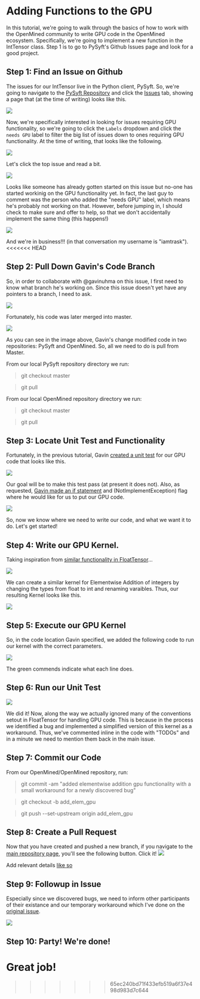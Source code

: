 # Adding Functions to the GPU

In this tutorial, we're going to walk through the basics of how to work with the OpenMined community to write GPU code in the OpenMined ecosystem. Specifically, we're going to implement a new function in the IntTensor class. Step 1 is to go to PySyft's Github Issues page and look for a good project.

## Step 1: Find an Issue on Github

The issues for our IntTensor live in the Python client, PySyft. So, we're going to navigate to the [PySyft Repository](https://github.com/OpenMined/PySyft) and click the [Issues](https://github.com/OpenMined/PySyft/issues) tab, showing a page that (at the time of writing) looks like this.

![](../resources/images/PySyftIssuesUnsorted.png)

Now, we're specifically interested in looking for issues requiring GPU functionality, so we're going to click the `Labels` dropdown and click the `needs GPU` label to filter the big list of issues down to ones requiring GPU functionality. At the time of writing, that looks like the following.

![](../resources/images/NeedsGpu.png)

Let's click the top issue and read a bit.

![](../resources/images/IssueConvoTop.png)

Looks like someone has already gotten started on this issue but no-one has started workinig on the GPU functionality yet. In fact, the last guy to comment was the person who added the "needs GPU" label, which means he's probably not working on that. However, before jumping in, I should check to make sure and offer to help, so that we don't accidentally implement the same thing (this happens!)

![](../resources/images/IssueConvoBottom.png)

And we're in business!!! (in that conversation my username is "iamtrask"). 
<<<<<<< HEAD

## Step 2: Pull Down Gavin's Code Branch

So, in order to collaborate with @gavinuhma on this issue, I first need to know what branch he's working on. Since this issue doesn't yet have any pointers to a branch, I need to ask.

![](../resources/images/IssueConvoBranch.png)

Fortunately, his code was later merged into master.

![](../resources/images/Merged.png)

As you can see in the image above, Gavin's change modified code in two repositories: PySyft and OpenMined. So, all we need to do is pull from Master. 

From our local PySyft repository directory we run:

> git checkout master

> git pull

From our local OpenMined repository directory we run:

> git checkout master

> git pull

## Step 3: Locate Unit Test and Functionality

Fortunately, in the previous tutorial, Gavin [created a unit test](https://github.com/OpenMined/OpenMined/pull/319/files#diff-23257f4aaa85d138d55abd8e757b1761) for our GPU code that looks like this.

![](../resources/images/GpuAddUnitTest.png)

Our goal will be to make this test pass (at present it does not). Also, as requested, [Gavin made an if statement](https://github.com/OpenMined/OpenMined/pull/319/files#diff-56b88e118fd31ef74df498c393cce4e9) and (NotImplementException) flag where he would like for us to put our GPU code.

![](../resources/images/GpuNotImplemented.png)

So, now we know where we need to write our code, and what we want it to do. Let's get started!

## Step 4: Write our GPU Kernel.

Taking inspiration from [similar functionality in FloatTensor](https://github.com/OpenMined/OpenMined/blob/master/UnityProject/Assets/OpenMined/Syft/Tensor/Ops/Shaders/FloatTensorShaders.compute)...

![](../resources/images/AddElemFloat.png)

We can create a similar kernel for Elementwise Addition of integers by changing the types from float to int and renaming varaibles. Thus, our resulting Kernel looks like this.

![](../resources/images/AddElemInt.png)

## Step 5: Execute our GPU Kernel

So, in the code location Gavin specified, we added the following code to run our kernel with the correct parameters.

![](../resources/images/RunIntKernel.png)

The green commends indicate what each line does. 

## Step 6: Run our Unit Test

![](../resources/images/UnitTestPasses.png)

We did it! Now, along the way we actually ignored many of the conventions setout in FloatTensor for handling GPU code. This is because in the process we identified a bug and implemented a simplified version of this kernel as a workaround. Thus, we've commented inline in the code with "TODOs" and in a minute we need to mention them back in the main issue.

## Step 7: Commit our Code
From our OpenMined/OpenMined repository, run:

> git commit -am "added elementwise addition gpu functionality with a small workaround for a newly discovered bug"

> git checkout -b add_elem_gpu

> git push --set-upstream origin add_elem_gpu

## Step 8: Create a Pull Request
Now that you have created and pushed a new branch, if you navigate to the [main repository page](https://github.com/OpenMined/OpenMined), you'll see the following button. Click it! 
![](../resources/images/CompareAndPull.png)

Add relevant details [like so](https://github.com/OpenMined/OpenMined/pull/322)

## Step 9: Followup in Issue

Especially since we discovered bugs, we need to inform other participants of their existance and our temporary workaround which I've done on the [original issue](https://github.com/OpenMined/PySyft/issues/755).

![](../resources/images/Workaround.png)

## Step 10: Party! We're done!

Great job!
=======
>>>>>>> 65ec240bd71f433efb519a6f37e498d983d7c644
